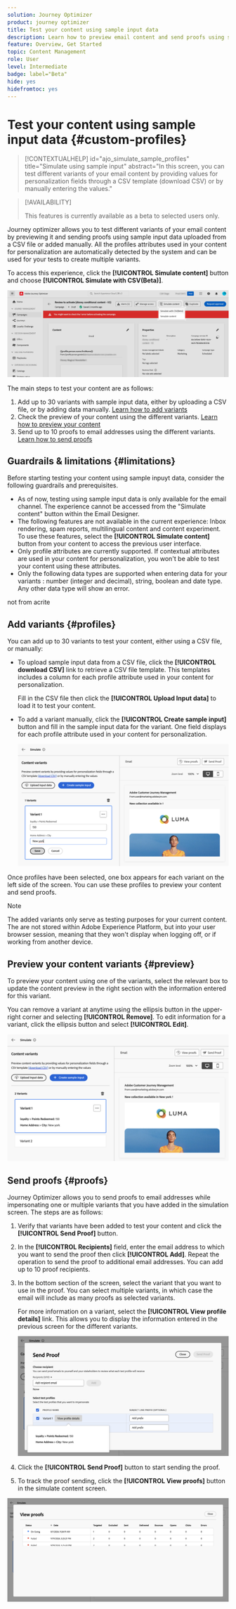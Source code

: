 ```yaml
---
solution: Journey Optimizer
product: journey optimizer
title: Test your content using sample input data
description: Learn how to preview email content and send proofs using sample input.
feature: Overview, Get Started
topic: Content Management
role: User
level: Intermediate
badge: label="Beta"
hide: yes
hidefromtoc: yes
---
```


# Test your content using sample input data {#custom-profiles}

>[!CONTEXTUALHELP]
>id="ajo_simulate_sample_profiles"
>title="Simulate using sample input"
>abstract="In this screen, you can test different variants of your email content by providing values for personalization fields through a CSV template (download CSV) or by manually entering the values."

>[!AVAILABILITY]
>
>This features is currently available as a beta to selected users only.

Journey optimizer allows you to test different variants of your email content by previewing it and sending proofs using sample input data uploaded from a CSV file or added manually. All the profiles attributes used in your content for personalization are automatically detected by the system and can be used for your tests to create multiple variants.

To access this experience, click the **[!UICONTROL Simulate content]** button and choose **[!UICONTROL Simulate with CSV(Beta)]**.

![](assets/simulate-sample.png)

The main steps to test your content are as follows:

1. Add up to 30 variants with sample input data, either by uploading a CSV file, or by adding data manually. [Learn how to add variants](#profiles)
1. Check the preview of your content using the different variants. [Learn how to preview your content](#preview)
1. Send up to 10 proofs to email addresses using the different variants. [Learn how to send proofs](#proofs)


## Guardrails & limitations {#limitations}

Before starting testing your content using sample inpuyt data, consider the following guardrails and prerequisites.

* As of now, testing using sample input data is only available for the email channel. The experience cannot be accessed from the "Simulate content" button within the Email Designer.
* The following features are not available in the current experience: Inbox rendering, spam reports, multilingual content and content experiment. To use these features, select the **[!UICONTROL Simulate content]** button from your content to access the previous user interface.
* Only profile attributes are currently supported. If contextual attributes are used in your content for personalization, you won't be able to test your content using these attributes.
* Only the following data types are supported when entering data for your variants : number (integer and decimal), string, boolean and date type. Any other data type will show an error.


not from acrite

## Add variants {#profiles}

You can add up to 30 variants to test your content, either using a CSV file, or manually:

* To upload sample input data from a CSV file, click the **[!UICONTROL download CSV]** link to retrieve a CSV file template. This templates includes a column for each profile attribute used in your content for personalization.

    Fill in the CSV file then click the **[!UICONTROL Upload Input data]** to load it to test your content.

* To add a variant manually, click the **[!UICONTROL Create sample input]** button and fill in the sample input data for the variant. One field displays for each profile attribute used in your content for personalization.

    ![](assets/simulate-custom-add.png)

Once profiles have been selected, one box appears for each variant on the left side of the screen. You can use these profiles to preview your content and send proofs.

>[!NOTE]
>
>The added variants only serve as testing purposes for your current content. The are not stored within Adobe Experience Platform, but into your user browser session, meaning that they won't display when logging off, or if working from another device.

## Preview your content variants {#preview}

To preview your content using one of the variants, select the relevant box to update the content preview in the right section with the information entered for this variant.

You can remove a variant at anytime using the ellipsis button in the upper-right corner and selecting **[!UICONTROL Remove]**. To edit information for a variant, click the ellipsis button and select **[!UICONTROL Edit]**.

![](assets/simulate-custom-boxes.png)

## Send proofs {#proofs}

Journey Optimizer allows you to send proofs to email addresses while impersonating one or multiple variants that you have added in the simulation screen. The steps are as follows:

1. Verify that variants have been added to test your content and click the **[!UICONTROL Send Proof]** button.

1. In the **[!UICONTROL Recipients]** field, enter the email address to which you want to send the proof then click **[!UICONTROL Add]**. Repeat the operation to send the proof to additional email addresses. You can add up to 10 proof recipients.

1. In the bottom section of the screen, select the variant that you want to use in the proof. You can select multiple variants, in which case the email will include as many proofs as selected variants.

    For more information on a variant, select the **[!UICONTROL View profile details]** link. This allows you to display the information entered in the previous screen for the different variants.

    ![](assets/simulate-custom-proofs.png)

1. Click the **[!UICONTROL Send Proof]** button to start sending the proof.

1. To track the proof sending, click the **[!UICONTROL View proofs]** button in the simulate content screen.

![](assets/simulate-custom-sent-proofs.png)
